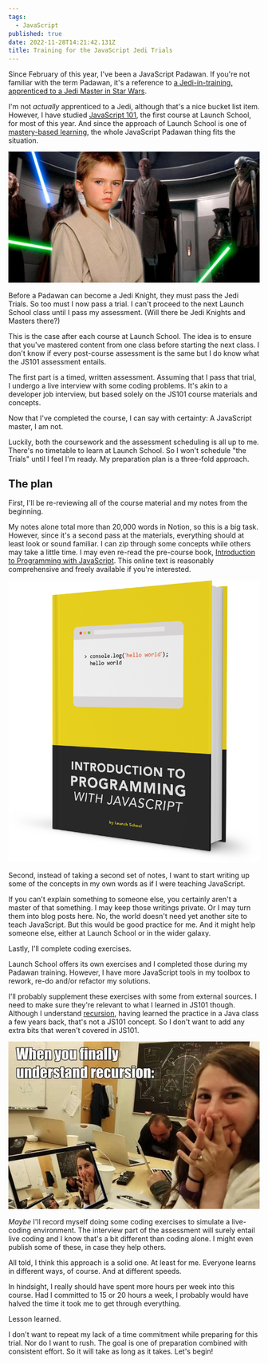 ```yaml
---
tags:
  - JavaScript
published: true
date: 2022-11-28T14:21:42.131Z
title: Training for the JavaScript Jedi Trials
---
```

Since February of this year, I've been a JavaScript Padawan. If you're not familiar with the term Padawan, it's a reference to [a Jedi-in-training, apprenticed to a Jedi Master in Star Wars](https://www.starwars.com/news/what-is-a-padawan). 

I'm not *actually* apprenticed to a Jedi, although that's a nice bucket list item. However, I have studied [JavaScript 101](https://launchschool.com/courses), the first course at Launch School, for most of this year. And since the approach of Launch School is one of [mastery-based learning](https://launchschool.com/mastery), the whole JavaScript Padawan thing fits the situation. 

![Young Anakin Skywalker as a padawan learner](../src/images/jake-loyd-as-padawan-anakain-skywalker-had-prove-himself-before-becoming-a-jedi-knight-in-star-wars.webp)

Before a Padawan can become a Jedi Knight, they must pass the Jedi Trials. So too must I now pass a trial. I can't proceed to the next Launch School class until I pass my assessment. (Will there be Jedi Knights and Masters there?)

This is the case after each course at Launch School. The idea is to ensure that you've mastered content from one class before starting the next class. I don't know if every post-course assessment is the same but I do know what the JS101 assessment entails. 

The first part is a timed, written assessment. Assuming that I pass that trial, I undergo a live interview with some coding problems. It's akin to a developer job interview, but based solely on the JS101 course materials and concepts.

Now that I've completed the course, I can say with certainty: A JavaScript master, I am not. 

Luckily, both the coursework and the assessment scheduling is all up to me. There's no timetable to learn at Launch School. So I won't schedule "the Trials" until I feel I'm ready. My preparation plan is a three-fold approach.

## The plan

First, I'll be re-reviewing all of the course material and my notes from the beginning. 

My notes alone total more than 20,000 words in Notion, so this is a big task. However, since it's a second pass at the materials, everything should at least look or sound familiar. I can zip through some concepts while others may take a little time. I may even re-read the pre-course book, [Introduction to Programming with JavaScript](https://launchschool.com/books/javascript). This online text is reasonably comprehensive and freely available if you're interested.

![Introduction to Programming with JavaScript book](../src/images/a52cc2c5-5643-4908-9921-e1be83ab99ea.png)

Second, instead of taking a second set of notes, I want to start writing up some of the concepts in my own words as if I were teaching JavaScript. 

If you can't explain something to someone else, you certainly aren't a master of that something. I may keep those writings private. Or I may turn them into blog posts here. No, the world doesn't need yet another site to teach JavaScript. But this would be good practice for me. And it might help someone else, either at Launch School or in the wider galaxy.

Lastly, I'll complete coding exercises. 

Launch School offers its own exercises and I completed those during my Padawan training. However, I have more JavaScript tools in my toolbox to rework, re-do and/or refactor my solutions. 

I'll probably supplement these exercises with some from external sources. I need to make sure they're relevant to what I learned in JS101 though. Although I understand [recursion](https://en.wikipedia.org/wiki/Recursion), having learned the practice in a Java class a few years back, that's not a JS101 concept. So I don't want to add any extra bits that weren't covered in JS101.

![Recursion meme](../src/images/47335bed-f0e2-4720-affb-81e8eb19e1b6.webp)

*Maybe* I'll record myself doing some coding exercises to simulate a live-coding environment. The interview part of the assessment will surely entail live coding and I know that's a bit different than coding alone. I might even publish some of these, in case they help others.

All told, I think this approach is a solid one. At least for me. Everyone learns in different ways, of course. And at different speeds. 

In hindsight, I really should have spent more hours per week into this course. Had I committed to 15 or 20 hours a week, I probably would have halved the time it took me to get through everything. 

Lesson learned.

I don't want to repeat my lack of a time commitment while preparing for this trial. Nor do I want to rush. The goal is one of preparation combined with consistent effort. So it will take as long as it takes. Let's begin!
